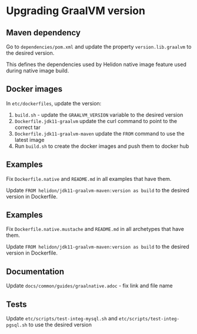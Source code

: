 # Upgrading GraalVM version

## Maven dependency
Go to `dependencies/pom.xml` and update the property `version.lib.graalvm` to the desired version.

This defines the dependencies used by Helidon native image feature used during native image build.

## Docker images
In `etc/dockerfiles`, update the version:

1. `build.sh` - update the `GRAALVM_VERSION` variable to the desired version
2. `Dockerfile.jdk11-graalvm` update the curl command to point to the correct tar
3. `Dockerfile.jdk11-graalvm-maven` update the `FROM` command to use the latest image
4. Run `build.sh` to create the docker images and push them to docker hub

## Examples
Fix `Dockerfile.native` and `README.md` in all examples that have them.

Update `FROM helidon/jdk11-graalvm-maven:version as build` to the desired version in Dockerfile.

## Examples
Fix `Dockerfile.native.mustache` and `README.md` in all archetypes that have them.

Update `FROM helidon/jdk11-graalvm-maven:version as build` to the desired version in Dockerfile.

## Documentation
Update `docs/common/guides/graalnative.adoc` - fix link and file name

## Tests
Update `etc/scripts/test-integ-mysql.sh` and `etc/scripts/test-integ-pgsql.sh` to use the desired version
